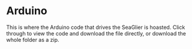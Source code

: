 Arduino
=======

This is where the Arduino code that drives the SeaGlier is hoasted. Click through to view the code and download the file directly, or download the whole folder as a zip. 
